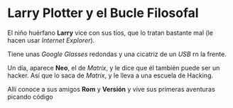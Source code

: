 
# Larry Plotter y el Bucle Filosofal

El niño huérfano **Larry** vice con sus tíos, que lo tratan bastante mal (le hacen usar *Internet Explorer*).

Tiene unas *Google Glasses* redondas y una cicatriz de un *USB* rn la frente.

Un día, aparece **Neo**, el de *Matrix*, y le dice que él también puede ser un hacker.
Así que lo saca de *Matrix*, y le lleva a una escuela de Hacking.

Allí conoce a sus amigos **Rom** y **Versión** y vive sus primeras aventuras picando código
